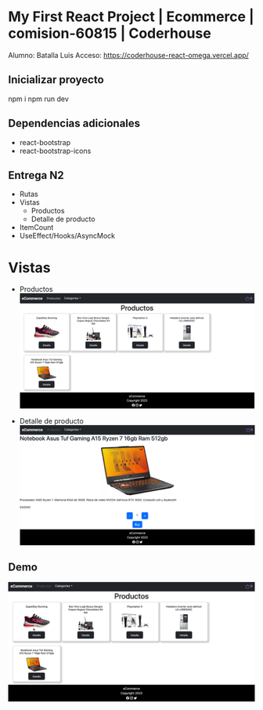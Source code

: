 # My First React Project | Ecommerce | comision-60815 | Coderhouse
Alumno: Batalla Luis
Acceso: https://coderhouse-react-omega.vercel.app/

## Inicializar proyecto
npm i
npm run dev

## Dependencias adicionales
- react-bootstrap
- react-bootstrap-icons

## Entrega N2
- Rutas
- Vistas 
    - Productos
    - Detalle de producto
- ItemCount
- UseEffect/Hooks/AsyncMock

# Vistas
- Productos
![Vista Productos](/docs/vista-productos.png)

- Detalle de producto
![Vista Productos](/docs/detalle-de-producto.png)


## Demo
![alt text](/docs/demo-entrega-2.gif)

